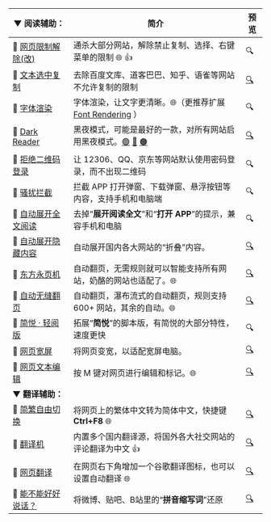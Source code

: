

| ▼ **阅读辅助：**                                             | **简介**                                                     | **预览**                                                     |
| ------------------------------------------------------------ | ------------------------------------------------------------ | ------------------------------------------------------------ |
| 📜 [网页限制解除(改)](https://greasyfork.org/zh-CN/scripts/28497) | 通杀大部分网站，解除禁止复制、选择、右键菜单的限制 🌐 👍       | 🔍                                                            |
| 📜 [文本选中复制](https://greasyfork.org/zh-CN/scripts/405130) | 去除百度文库、道客巴巴、知乎、语雀等网站不允许复制的限制     | [🔍](https://tva1.sinaimg.cn/large/e6c9d24egy1h1j0hr7488j21by0u0jyn.jpg) |
| 📜 [字体渲染](https://greasyfork.org/zh-CN/scripts/416688)    | 字体渲染，让文字更清晰。🌐（更推荐扩展 [Font Rendering](https://chrome.google.com/webstore/detail/font-rendering-enhancer/hmbmmdjlcdediglgfcdkhinjdelkiock) ） | 🔍                                                            |
| 🔷 [Dark Reader](https://darkreader.org/)                     | 黑夜模式，可能是最好的一款，对所有网站启用黑夜模式。[🟢](https://chrome.google.com/webstore/detail/dark-reader/eimadpbcbfnmbkopoojfekhnkhdbieeh) [🔵](https://microsoftedge.microsoft.com/addons/detail/ifoakfbpdcdoeenechcleahebpibofpc) [🟠](https://addons.mozilla.org/zh-CN/firefox/addon/darkreader/) | [🔍](https://tva1.sinaimg.cn/large/e6c9d24egy1h1iz7r0fkfj21bn0u0wl5.jpg) |
| 📜 [拒绝二维码登录](https://greasyfork.org/zh-CN/scripts/37988) | 让 12306、QQ、京东等网站默认使用密码登录，而不出现二维码     | 🔍                                                            |
| 📜 [骚扰拦截](https://greasyfork.org/zh-CN/scripts/440871)    | 拦截 APP 打开弹窗、下载弹窗、悬浮按钮等内容，支持手机和电脑端 | 🔍                                                            |
| 📜 [自动展开全文阅读](https://greasyfork.org/zh-CN/scripts/440400) | 去掉“**展开阅读全文**”和“**打开 APP**”的提示，兼容手机和电脑 | 🔍                                                            |
| 📜 [自动展开隐藏内容](https://greasyfork.org/zh-CN/scripts/436044) | 自动展开国内各大网站的“折叠”内容。                           | [🔍](https://tva1.sinaimg.cn/large/e6c9d24egy1h1izlx8242j21by0u0wk8.jpg) |
| 📜 [东方永页机](https://greasyfork.org/zh-CN/scripts/438684)  | 自动翻页，无需规则就可以智能支持所有网站，奶酪的网站也适配了。🌐 | [🔍](https://tva1.sinaimg.cn/large/e6c9d24egy1h1iz4k2s7tj21bn0u00y8.jpg) |
| 📜 [自动无缝翻页](https://greasyfork.org/zh-CN/scripts/419215) | 自动翻页，瀑布流式的自动翻页，规则支持 600+ 网站，其余的自动。🌐 | [🔍](https://tva1.sinaimg.cn/large/e6c9d24egy1h1izllbn1nj21ai0u0q8s.jpg) |
| 📜 [简悦 · 轻阅版](https://greasyfork.org/zh-CN/scripts/39998) | 拓展“**简悦**”的脚本版，有简悦的大部分特性，速度更快         | 🔍                                                            |
| 📜 [网页宽屏](https://greasyfork.org/zh-CN/scripts/411260)    | 将网页变宽，以适配宽屏电脑。                                 | [🔍](https://tva1.sinaimg.cn/large/e6c9d24egy1h1izg6ynnmj21bf0u0gsg.jpg) |
| 📜 [网页文本编辑](https://greasyfork.org/zh-CN/scripts/372082) | 按 M 键对网页进行编辑和标记。🌐                               | [🔍](https://tva1.sinaimg.cn/large/e6c9d24egy1h1izggdrxsj219s0u0dje.jpg) |
| ▼ **翻译辅助：**                                             |                                                              |                                                              |
| 📜 [简繁自由切换](https://greasyfork.org/zh-CN/scripts/24300) | 将网页上的繁体中文转为简体中文，快捷键 **Ctrl+F8** 🌐         | [🔍](https://tva1.sinaimg.cn/large/e6c9d24egy1h1iz6w62r0j21by0u0dm1.jpg) |
| 📜 [翻译机](https://greasyfork.org/zh-CN/scripts/378277)      | 内置多个国内翻译源，将国外各大社交网站的评论翻译为中文 👍     | [🔍](https://tvax1.sinaimg.cn/large/7a6a15d5gy1h19apkqc67j227o1e0wx3.jpg) |
| 📜 [网页翻译](https://greasyfork.org/zh-CN/scripts/398746)    | 在网页右下角增加一个谷歌翻译图标，也可以设置自动翻译 🌐       | [🔍](https://tva1.sinaimg.cn/large/e6c9d24egy1h1izezqnnxj219z0u0q8g.jpg) |
| 📜 [能不能好好说话？](https://greasyfork.org/zh-CN/scripts/398555) | 将微博、贴吧、B站里的“**拼音缩写词**”还原                    | [🔍](https://tva1.sinaimg.cn/large/e6c9d24egy1h1izeaqc7nj21by0u0gpo.jpg) |


